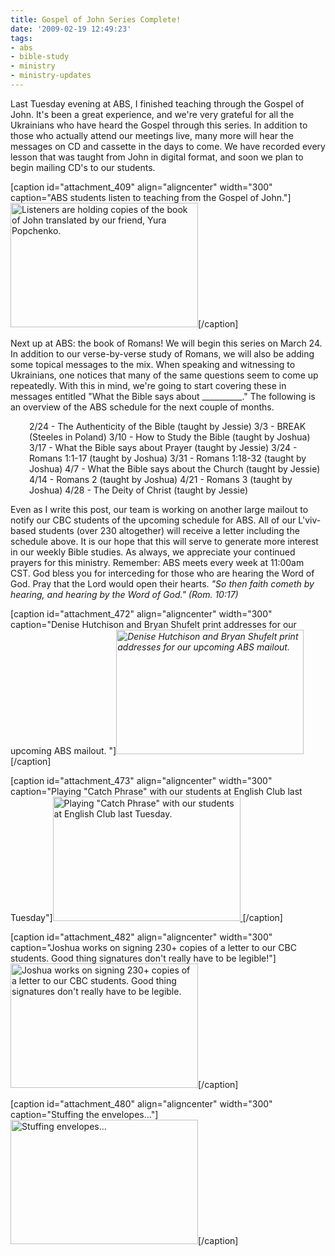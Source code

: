 ```yaml
---
title: Gospel of John Series Complete!
date: '2009-02-19 12:49:23'
tags:
- abs
- bible-study
- ministry
- ministry-updates
---
```


Last Tuesday evening at ABS, I finished teaching through the Gospel of John. It's been a great experience, and we're very grateful for all the Ukrainians who have heard the Gospel through this series. In addition to those who actually attend our meetings live, many more will hear the messages on CD and cassette in the days to come. We have recorded every lesson that was taught from John in digital format, and soon we plan to begin mailing CD's to our students.

[caption id="attachment_409" align="aligncenter" width="300" caption="ABS students listen to teaching from the Gospel of John."]<a href="https://s3.amazonaws.com/images.ofreport.com/2009/02/dsc_4845.jpg"><img class="size-medium wp-image-409" title="dsc_4845" src="https://s3.amazonaws.com/images.ofreport.com/2009/02/dsc_4845-300x199.jpg" alt="Listeners are holding copies of the book of John translated by our friend, Yura Popchenko." width="300" height="199" /></a>[/caption]

<!--more-->Next up at ABS: the book of Romans! We will begin this series on March 24. In addition to our verse-by-verse study of Romans, we will also be adding some topical messages to the mix. When speaking and witnessing to Ukrainians, one notices that many of the same questions seem to come up repeatedly. With this in mind, we're going to start covering these in messages entitled "What the Bible says about __________." The following is an overview of the ABS schedule for the next couple of months.
<p style="padding-left: 30px;">2/24 - The Authenticity of the Bible (taught by Jessie)
3/3 - BREAK (Steeles in Poland)
3/10 - How to Study the Bible (taught by Joshua)
3/17 - What the Bible says about Prayer (taught by Jessie)
3/24 - Romans 1:1-17 (taught by Joshua)
3/31 - Romans 1:18-32 (taught by Joshua)
4/7 - What the Bible says about the Church (taught by Jessie)
4/14 - Romans 2 (taught by Joshua)
4/21 - Romans 3 (taught by Joshua)
4/28 - The Deity of Christ (taught by Jessie)

Even as I write this post, our team is working on another large mailout to notify our CBC students of the upcoming schedule for ABS. All of our L'viv-based students (over 230 altogether) will receive a letter including the schedule above. It is our hope that this will serve to generate more interest in our weekly Bible studies. As always, we appreciate your continued prayers for this ministry. Remember: ABS meets every week at 11:00am CST. God bless you for interceding for those who are hearing the Word of God. Pray that the Lord would open their hearts. *"So then faith cometh by hearing, and hearing by the Word of God." (Rom. 10:17)*

[caption id="attachment_472" align="aligncenter" width="300" caption="Denise Hutchison and Bryan Shufelt print addresses for our upcoming ABS mailout. "]*<a href="https://s3.amazonaws.com/images.ofreport.com/2009/02/dsc_4997.jpg"><img class="size-medium wp-image-472" title="dsc_4997" src="https://s3.amazonaws.com/images.ofreport.com/2009/02/dsc_4997-300x199.jpg" alt="Denise Hutchison and Bryan Shufelt print addresses for our upcoming ABS mailout." width="300" height="199" /></a>*[/caption]

[caption id="attachment_473" align="aligncenter" width="300" caption="Playing &quot;Catch Phrase&quot; with our students at English Club last Tuesday"]<a href="https://s3.amazonaws.com/images.ofreport.com/2009/02/dsc_4991.jpg"><img class="size-medium wp-image-473" title="dsc_4991" src="https://s3.amazonaws.com/images.ofreport.com/2009/02/dsc_4991-300x199.jpg" alt="Playing &quot;Catch Phrase&quot; with our students at English Club last Tuesday." width="300" height="199" />
</a>[/caption]

[caption id="attachment_482" align="aligncenter" width="300" caption="Joshua works on signing 230+ copies of a letter to our CBC students. Good thing signatures don&#39;t really have to be legible!"]<a href="https://s3.amazonaws.com/images.ofreport.com/2009/02/dsc_5003.jpg"><img class="size-medium wp-image-482" title="dsc_5003" src="https://s3.amazonaws.com/images.ofreport.com/2009/02/dsc_5003-300x199.jpg" alt="Joshua works on signing 230+ copies of a letter to our CBC students. Good thing signatures don't really have to be legible." width="300" height="199" /></a>[/caption]

[caption id="attachment_480" align="aligncenter" width="300" caption="Stuffing the envelopes..."]<a href="https://s3.amazonaws.com/images.ofreport.com/2009/02/dsc_5000.jpg"><img class="size-medium wp-image-480" title="dsc_5000" src="https://s3.amazonaws.com/images.ofreport.com/2009/02/dsc_5000-300x199.jpg" alt="Stuffing envelopes..." width="300" height="199" /></a>[/caption]
